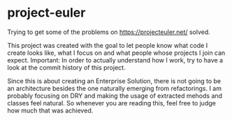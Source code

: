 # project-euler
Trying to get some of the problems on https://projecteuler.net/ solved.

This project was created with the goal to let people know what code I create looks like, what I focus on and what people whose projects I join can expect.
Important: In order to actually understand how I work, try to have a look at the commit history of this project.

Since this is about creating an Enterprise Solution, there is not going to be an architecture besides the one naturally emerging from refactorings.
I am probably focusing on DRY and making the usage of extracted mehods and classes feel natural.
So whenever you are reading this, feel free to judge how much that was achieved.
